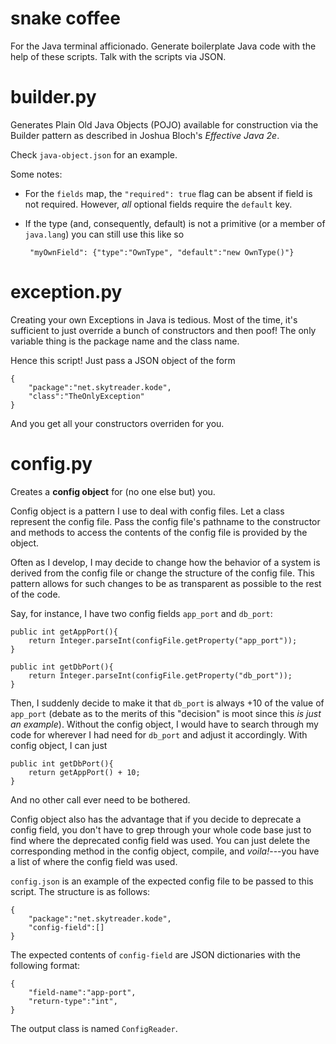 # snake coffee

For the Java terminal afficionado. Generate boilerplate Java code with the help
of these scripts. Talk with the scripts via JSON.

# builder.py

Generates Plain Old Java Objects (POJO) available for construction via the
Builder pattern as described in Joshua Bloch's _Effective Java 2e_.

Check `java-object.json` for an example.

Some notes:

 - For the `fields` map, the `"required": true` flag can be absent if field is
   not required. However, _all_ optional fields require the `default` key.
 - If the type (and, consequently, default) is not a primitive (or a member of 
   `java.lang`) you can still use this like so

        "myOwnField": {"type":"OwnType", "default":"new OwnType()"}

# exception.py

Creating your own Exceptions in Java is tedious. Most of the time, it's
sufficient to just override a bunch of constructors and then poof! The only
variable thing is the package name and the class name.

Hence this script! Just pass a JSON object of the form

    {
        "package":"net.skytreader.kode",
        "class":"TheOnlyException"
    }

And you get all your constructors overriden for you.

# config.py

Creates a **config object** for (no one else but) you.

Config object is a pattern I use to deal with config files. Let a class represent
the config file. Pass the config file's pathname to the constructor and methods
to access the contents of the config file is provided by the object.

Often as I develop, I may decide to change how the behavior of a system is
derived from the config file or change the structure of the config file. This
pattern allows for such changes to be as transparent as possible to the rest of
the code.

Say, for instance, I have two config fields `app_port` and `db_port`:

    public int getAppPort(){
        return Integer.parseInt(configFile.getProperty("app_port"));
    }

    public int getDbPort(){
        return Integer.parseInt(configFile.getProperty("db_port"));
    }

Then, I suddenly decide to make it that `db_port` is always +10 of the value
of `app_port` (debate as to the merits of this "decision" is moot since this _is
just an example_). Without the config object, I would have to search through my
code for wherever I had need for `db_port` and adjust it accordingly. With
config object, I can just

    public int getDbPort(){
        return getAppPort() + 10;
    }

And no other call ever need to be bothered.

Config object also has the advantage that if you decide to deprecate a config
field, you don't have to grep through your whole code base just to find where
the deprecated config field was used. You can just delete the corresponding
method in the config object, compile, and _voila!_---you have a list of where
the config field was used.

`config.json` is an example of the expected config file to be passed to this
script. The structure is as follows:

    {
        "package":"net.skytreader.kode",
        "config-field":[]
    }

The expected contents of `config-field` are JSON dictionaries with the following
format:

    {
        "field-name":"app-port",
        "return-type":"int",
    }

The output class is named `ConfigReader`.
